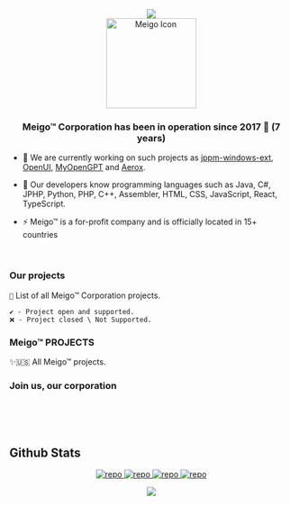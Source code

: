 <div align="center">
  <img src="https://komarev.com/ghpvc/?username=meigoc&style=for-the-badge&color=red" align="center" /><br>
<img width="160" height="160" src="http://github.meigo.live/images/meigo.png" align="center" alt="Meigo Icon" />
</div>

### <div align="center">Meigo™ Corporation has been in operation since 2017 🚀 (7 years)</div>  
  

- 🔭 We are currently working on such projects as [jppm-windows-ext](https://github.com/meigoc/jppm-windows-ext), [OpenUI](https://github.com/OpenUI-shell), [MyOpenGPT](https://myopengpt.com) and [Aerox](https://aerox.world).
  

- 🌱 Our developers know programming languages such as Java, C#, JPHP, Python, PHP, C++, Assembler, HTML, CSS, JavaScript, React, TypeScript.
  

- ⚡ Meigo™ is a for-profit company and is officially located in 15+ countries 
  

<br/>  

### Our projects
`🛬` List of all Meigo™ Corporation projects.

```
✔️ - Project open and supported.
❌ - Project closed \ Not Supported.
```

### Meigo™ PROJECTS


✨🇺🇸 All Meigo™ projects.
<!-- YOUTUBE:END -->

### Join us, our corporation



<br/>  

<br/>  


<div align="center">
</div>  
  

<br/>  


## Github Stats  
<p align="center">
<a href="https://github.com/meigoc">
    <img src="https://github-profile-summary-cards.vercel.app/api/cards/repos-per-language?username=meigoc&theme=github_dark" alt="repo" />
    <img src="http://github-profile-summary-cards.vercel.app/api/cards/most-commit-language?username=meigoc&theme=github_dark" alt="repo" />
    <img src="http://github-profile-summary-cards.vercel.app/api/cards/stats?username=meigoc&theme=github_dark" alt="repo" />
    <img src="http://github-profile-summary-cards.vercel.app/api/cards/productive-time?username=meigoc&theme=github_dark&utcOffset=+3" alt="repo" />
</a>
<div align="center"><img src="https://github-readme-stats.vercel.app/api?username=meigoc&show_icons=true&count_private=true&hide_border=true" align="center" /></div>  

<br/>  



<br/>   


  

<br/>  


<br />
